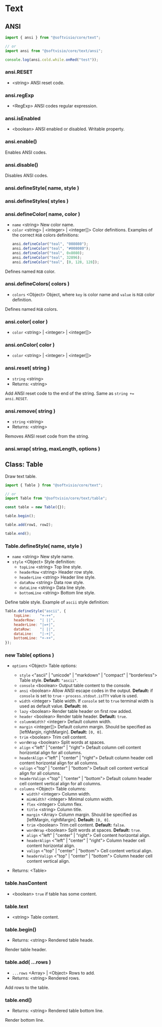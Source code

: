 # Text

## ANSI

```javascript
import { ansi } from "@softvisio/core/text";

// or
import ansi from "@softvisio/core/text/ansi";

console.log(ansi.cold.while.onRed("test"));
```

### ansi.RESET

-   <string\> ANSI reset code.

### ansi.regExp

-   <RegExp\> ANSI codes regular expression.

### ansi.isEnabled

-   <boolean\> ANSI enabled or disabled. Writable property.

### ansi.enable()

Enables ANSI codes.

### ansi.disable()

Disables ANSI codes.

### ansi.defineStyle( name, style )

### ansi.defineStyles( styles )

### ansi.defineColor( name, color )

-   `name` <string\> New color name.
-   `color` <string\> | <integer\> | <integer[]\> Color definitions. Examples of the correct `RGB` colors definitions:
    ```javascript
    ansi.defineColor("teal", "008080");
    ansi.defineColor("teal", "#008080");
    ansi.defineColor("teal", 0x8080);
    ansi.defineColor("teal", 32896);
    ansi.defineColor("teal", [0, 128, 128]);
    ```

Defines named `RGB` color.

### ansi.defineColors( colors )

-   `colors` <Object\> Object, where `key` is color name and `value` is `RGB` color definition.

Defines named `RGB` colors.

### ansi.color( color )

-   `color` <string\> | <integer\> | <integer[]\>

### ansi.onColor( color )

-   `color` <string\> | <integer\> | <integer[]\>

### ansi.reset( string )

-   `string` <string\>
-   Returns: <string\>

Add ANSI reset code to the end of the string. Same as `string += ansi.RESET`.

### ansi.remove( string )

-   `string` <string\>
-   Returns: <string\>

Removes ANSI reset code from the string.

### ansi.wrap( string, maxLength, options )

## Class: Table

Draw text table.

```javascript
import { Table } from "@softvisio/core/text";

// or
import Table from "@softvisio/core/text/table";

const table = new Table({});

table.begin();

table.add(row1, row2);

table.end();
```

### Table.defineStyle( name, style )

-   `name` <string\> New style name.
-   `style` <Object\> Style definition:
    -   `topLine` <string\> Top line style.
    -   `headerRow` <string\> Header row style.
    -   `headerLine` <string\> Header line style.
    -   `dataRow` <string\> Data row style.
    -   `dataLine` <string\> Data line style.
    -   `bottomLine` <string\> Bottom line style.

Define table style. Example of `ascii` style definition:

<!-- prettier-ignore -->
```javascript
Table.defineStyle("ascii", {
    topLine:    "+-++",
    headerRow:  "| ||",
    headerLine: "|=+|",
    dataRow:    "| ||",
    dataLine:   "|-+|",
    bottomLine: "+-++",
});
```

### new Table( options )

-   `options` <Object\> Table options:

    -   `style` <"ascii" | "unicode" | "markdown" | "compact" | "borderless"\> Table style. **Default:** `"ascii"`.
    -   `console` <boolean\> Output table content to the console.
    -   `ansi` <boolean\> Allow ANSI escape codes in the output. **Default:** if `console` is set to `true` - `process.stdout.isTTY` value is used.
    -   `width` <integer\> Table width. If `console` set to `true` terminal width is used as default value. **Default:** `80`.
    -   `lazy` <boolean\> Render table header on first row added.
    -   `header` <boolean\> Render table header. **Default:** `true`.
    -   `columnWidth?` <integer\> Default column width.
    -   `margin` <integer[]\> Default column margin. Should be specified as [leftMargin, rightMargin]. **Default:** `[0, 0]`.
    -   `trim` <boolean\> Trim cell content.
    -   `wordWrap` <boolean\> Split words at spaces.
    -   `align` <"left" | "center" | "right"\> Default column cell content horizontal align for all columns.
    -   `headerAlign` <"left" | "center" | "right"\> Default column header cell content horizontal align for all columns.
    -   `valign` <"top" | "center" | "bottom"\> Default cell content vertical align for all columns.
    -   `headerValign` <"top" | "center" | "bottom"\> Default column header cell content vertical align for all columns.
    -   `columns` <Object\> Table columns:
        -   `width?` <integer\> Column width.
        -   `minWidth?` <integer\> Minimal column width.
        -   `flex` <integer\> Column flex.
        -   `title` <string\> Column title.
        -   `margin` <Array\> Column margin. Should be specified as [leftMargin, rightMargin]. **Default:** `[0, 0]`.
        -   `trim` <boolean\> Trim cell content. **Default:** `false`.
        -   `wordWrap` <boolean\> Split words at spaces. **Default:** `true`.
        -   `align` <"left" | "center" | "right"\> Cell content horizontal align.
        -   `headerAlign` <"left" | "center" | "right"\> Column header cell content horizontal align.
        -   `valign` <"top" | "center" | "bottom"\> Cell content vertical align.
        -   `headerValign` <"top" | "center" | "bottom"\> Column header cell content vertical align.

-   Returns: <Table\>

### table.hasContent

-   <boolean\> `true` if table has some content.

### table.text

-   <string\> Table content.

### table.begin()

-   Returns: <string\> Rendered table heade.

Render table header.

### table.add( ...rows )

-   `...rows` <Array\> | <Object\> Rows to add.
-   Returns: <string\> Rendered rows.

Add rows to the table.

### table.end()

-   Returns: <string\> Rendered table bottom line.

Render bottom line.
